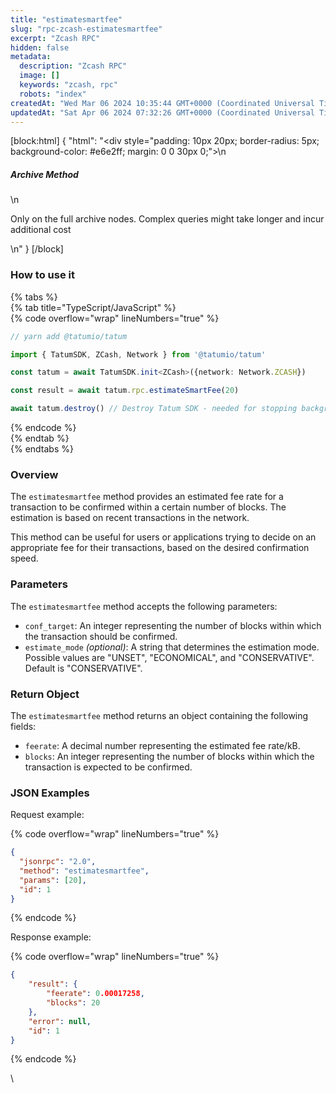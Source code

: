 ```yaml
---
title: "estimatesmartfee"
slug: "rpc-zcash-estimatesmartfee"
excerpt: "Zcash RPC"
hidden: false
metadata: 
  description: "Zcash RPC"
  image: []
  keywords: "zcash, rpc"
  robots: "index"
createdAt: "Wed Mar 06 2024 10:35:44 GMT+0000 (Coordinated Universal Time)"
updatedAt: "Sat Apr 06 2024 07:32:26 GMT+0000 (Coordinated Universal Time)"
---
```

[block:html]
{
  "html": "<div style=\"padding: 10px 20px; border-radius: 5px; background-color: #e6e2ff; margin: 0 0 30px 0;\">\n  <h5>Archive Method</h5>\n  <p>Only on the full archive nodes. Complex queries might take longer and incur additional cost</p>\n</div>"
}
[/block]


### How to use it

{% tabs %}  
{% tab title="TypeScript/JavaScript" %}  
{% code overflow="wrap" lineNumbers="true" %}

```typescript
// yarn add @tatumio/tatum

import { TatumSDK, ZCash, Network } from '@tatumio/tatum'

const tatum = await TatumSDK.init<ZCash>({network: Network.ZCASH})

const result = await tatum.rpc.estimateSmartFee(20)

await tatum.destroy() // Destroy Tatum SDK - needed for stopping background jobs
```

{% endcode %}  
{% endtab %}  
{% endtabs %}

### Overview

The `estimatesmartfee` method provides an estimated fee rate for a transaction to be confirmed within a certain number of blocks. The estimation is based on recent transactions in the network.

This method can be useful for users or applications trying to decide on an appropriate fee for their transactions, based on the desired confirmation speed.

### Parameters

The `estimatesmartfee` method accepts the following parameters:

- `conf_target`: An integer representing the number of blocks within which the transaction should be confirmed.
- `estimate_mode` _(optional)_: A string that determines the estimation mode. Possible values are "UNSET", "ECONOMICAL", and "CONSERVATIVE". Default is "CONSERVATIVE".

### Return Object

The `estimatesmartfee` method returns an object containing the following fields:

- `feerate`: A decimal number representing the estimated fee rate/kB.
- `blocks`: An integer representing the number of blocks within which the transaction is expected to be confirmed.

### JSON Examples

Request example:

{% code overflow="wrap" lineNumbers="true" %}

```json
{
  "jsonrpc": "2.0",
  "method": "estimatesmartfee",
  "params": [20],
  "id": 1
}
```

{% endcode %}

Response example:

{% code overflow="wrap" lineNumbers="true" %}

```json
{
    "result": {
        "feerate": 0.00017258,
        "blocks": 20
    },
    "error": null,
    "id": 1
}
```

{% endcode %}

\\
